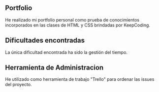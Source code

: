 ## Portfolio

He realizado mi portfolio personal como prueba de conocimientos incorporados en las clases de HTML y CSS brindadas por KeepCoding.


## Dificultades encontradas

La única dificultad encontrada ha sido la gestión del tiempo.

## Herramienta de Administracion

He utilizado como herramienta de trabajo "Trello" para ordenar las issues del proyecto.

